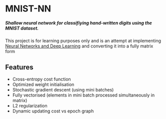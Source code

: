 # MNIST-NN
##### Shallow neural network for classifiying hand-written digits using the MNIST dataset. 
This project is for learning purposes only and is an attempt at implementing [Neural Networks and Deep Learning](http://neuralnetworksanddeeplearning.com/) and converting it into a fully matrix form
## Features
- Cross-entropy cost function
- Optimized weight initialisation
- Stochastic gradient descent (using mini batches)
- Fully vectorised (elements in mini batch processed simultaneously in matrix)
- L2 regularization
- Dynamic updating cost vs epoch graph